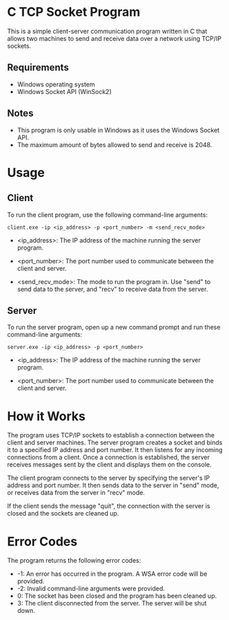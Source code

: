 # C TCP Socket Program 

This is a simple client-server communication program written in C that allows two machines to send and receive data over a network using TCP/IP sockets.
## Requirements

- Windows operating system
- Windows Socket API (WinSock2)

## Notes
- This program is only usable in Windows as it uses the Windows Socket API.
- The maximum amount of bytes allowed to send and receive is 2048.

# Usage
## Client

To run the client program, use the following command-line arguments:

    client.exe -ip <ip_address> -p <port_number> -m <send_recv_mode>

- <ip_address>: The IP address of the machine running the server program.

- <port_number>: The port number used to communicate between the client and server.

- <send_recv_mode>: The mode to run the program in. Use "send" to send data to the server, and "recv" to receive data from the server.

## Server

To run the server program, open up a new command prompt and run these command-line arguments: 

    server.exe -ip <ip_address> -p <port_number>

- <ip_address>: The IP address of the machine running the server program.

- <port_number>: The port number used to communicate between the client and server.

# How it Works

The program uses TCP/IP sockets to establish a connection between the client and server machines. The server program creates a socket and binds it to a specified IP address and port number. It then listens for any incoming connections from a client. Once a connection is established, the server receives messages sent by the client and displays them on the console.

The client program connects to the server by specifying the server's IP address and port number. It then sends data to the server in "send" mode, or receives data from the server in "recv" mode.

If the client sends the message "quit", the connection with the server is closed and the sockets are cleaned up.
# Error Codes

The program returns the following error codes:

- -1: An error has occurred in the program. A WSA error code will be provided.
- -2: Invalid command-line arguments were provided.
- 0: The socket has been closed and the program has been cleaned up.
- 3: The client disconnected from the server. The server will be shut down.
